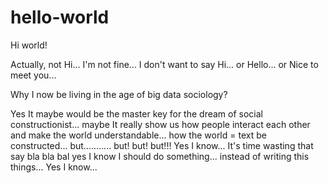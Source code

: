 # hello-world

Hi world! 

Actually, not Hi... I'm not fine... I don't want to say Hi... or Hello... or Nice to meet you...

Why I now be living in the age of big data sociology? 

Yes It maybe would be the master key for the dream of social constructionist... maybe It really show us how people interact each other and make the world understandable... how the world = text be constructed... but........... but! but! but!!! 
Yes I know... It's time wasting that say bla bla bal yes I know I should do something... instead of writing this things... Yes I know... 
